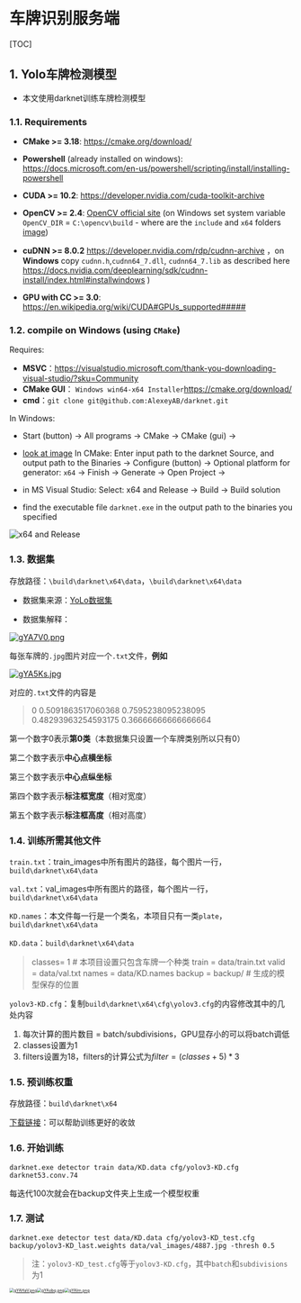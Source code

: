 # 车牌识别服务端

[TOC]

## 1. <span id="jump">Yolo车牌检测模型</span>

* 本文使用darknet训练车牌检测模型

### 1.1. Requirements

* **CMake >= 3.18**: https://cmake.org/download/
* **Powershell** (already installed on windows): https://docs.microsoft.com/en-us/powershell/scripting/install/installing-powershell
* **CUDA >= 10.2**: https://developer.nvidia.com/cuda-toolkit-archive 
* **OpenCV >= 2.4**: [OpenCV official site](https://opencv.org/releases.html) (on Windows set system variable `OpenCV_DIR` = `C:\opencv\build` - where are the `include` and `x64` folders [image](https://user-images.githubusercontent.com/4096485/53249516-5130f480-36c9-11e9-8238-a6e82e48c6f2.png))
* **cuDNN >= 8.0.2** https://developer.nvidia.com/rdp/cudnn-archive ，on **Windows** copy `cudnn.h`,`cudnn64_7.dll`, `cudnn64_7.lib` as described here https://docs.nvidia.com/deeplearning/sdk/cudnn-install/index.html#installwindows )

* **GPU with CC >= 3.0**: https://en.wikipedia.org/wiki/CUDA#GPUs_supported##### 

### 1.2. compile on Windows (using `CMake`)

Requires:

* **MSVC**：https://visualstudio.microsoft.com/thank-you-downloading-visual-studio/?sku=Community
* **CMake GUI**： `Windows win64-x64 Installer`https://cmake.org/download/
* **cmd**：`git clone git@github.com:AlexeyAB/darknet.git`

In Windows:

* Start (button) -> All programs -> CMake -> CMake (gui) ->

* [look at image](https://habrastorage.org/webt/pz/s1/uu/pzs1uu4heb7vflfcjqn-lxy-aqu.jpeg) In CMake: Enter input path to the darknet Source, and output path to the Binaries -> Configure (button) -> Optional platform for generator: `x64`  -> Finish -> Generate -> Open Project ->

* in MS Visual Studio: Select: x64 and Release -> Build -> Build solution

* find the executable file `darknet.exe` in the output path to the binaries you specified

![x64 and Release](https://habrastorage.org/webt/ay/ty/f-/aytyf-8bufe7q-16yoecommlwys.jpeg)

### 1.3. 数据集

存放路径：`\build\darknet\x64\data`，`\build\darknet\x64\data`

* 数据集来源：[YoLo数据集 ](https://gitee.com/lx1318753541/yolo-dataset)

* 数据集解释：

[![gYA7V0.png](https://z3.ax1x.com/2021/05/09/gYA7V0.png)](https://imgtu.com/i/gYA7V0)

每张车牌的`.jpg`图片对应一个`.txt`文件，**例如**

[![gYA5Ks.jpg](https://z3.ax1x.com/2021/05/09/gYA5Ks.jpg)](https://imgtu.com/i/gYA5Ks)

对应的`.txt`文件的内容是

> 0 0.5091863517060368 0.7595238095238095 0.48293963254593175 0.36666666666666664

第一个数字0表示**第0类**（本数据集只设置一个车牌类别所以只有0）

第二个数字表示**中心点横坐标**

第三个数字表示**中心点纵坐标**

第四个数字表示**标注框宽度**（相对宽度）

第五个数字表示**标注框高度**（相对高度）

### 1.4. 训练所需其他文件

`train.txt`：train_images中所有图片的路径，每个图片一行，`build\darknet\x64\data`

`val.txt`：val_images中所有图片的路径，每个图片一行，`build\darknet\x64\data`

`KD.names`：本文件每一行是一个类名，本项目只有一类`plate`，`build\darknet\x64\data`

`KD.data`：`build\darknet\x64\data`

> classes= 1                   # 本项目设置只包含车牌一个种类 
> train = data/train.txt
> valid = data/val.txt
> names = data/KD.names
> backup = backup/      # 生成的模型保存的位置

`yolov3-KD.cfg`：复制`build\darknet\x64\cfg\yolov3.cfg`的内容修改其中的几处内容

1. 每次计算的图片数目 = batch/subdivisions，GPU显存小的可以将batch调低
2. classes设置为1
3. filters设置为18，filters的计算公式为$filter = (classes + 5) * 3$

### 1.5. 预训练权重

存放路径：`build\darknet\x64`

[下载链接](https://pjreddie.com/media/files/darknet53.conv.74)：可以帮助训练更好的收敛

### 1.6. 开始训练

`darknet.exe detector train data/KD.data cfg/yolov3-KD.cfg darknet53.conv.74`

每迭代100次就会在backup文件夹上生成一个模型权重

### 1.7. 测试

`darknet.exe detector test data/KD.data cfg/yolov3-KD_test.cfg backup/yolov3-KD_last.weights data/val_images/4887.jpg -thresh 0.5`

> 注：`yolov3-KD_test.cfg`等于`yolov3-KD.cfg`，其中`batch`和`subdivisions`为1

[<img src="https://z3.ax1x.com/2021/05/09/gYAHaV.png" alt="gYAHaV.png" style="zoom:50%;" />](https://imgtu.com/i/gYAHaV)[<img src="https://z3.ax1x.com/2021/05/09/gYAobq.png" alt="gYAobq.png" style="zoom:50%;" />](https://imgtu.com/i/gYAobq)[<img src="https://z3.ax1x.com/2021/05/09/gYAIrn.png" alt="gYAIrn.png" style="zoom:50%;" />](https://imgtu.com/i/gYAIrn)


